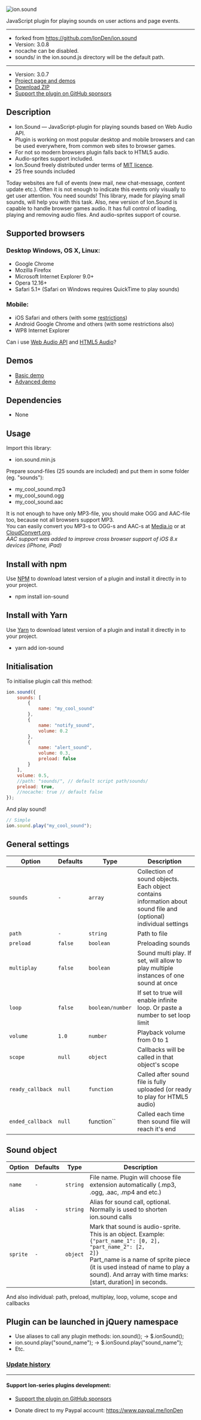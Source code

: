 ![ion.sound](_tmp/logo-ion-sound.png)

JavaScript plugin for playing sounds on user actions and page events.

***

* forked from https://github.com/IonDen/ion.sound
* Version: 3.0.8
* nocache can be disabled.
* sounds/ in the ion.sound.js directory will be the default path.

***

* Version: 3.0.7
* <a href="http://ionden.com/a/plugins/ion.sound/en.html">Project page and demos</a>
* <a href="http://ionden.com/a/plugins/ion.sound/ion.sound-3.0.7.zip">Download ZIP</a>
* [Support the plugin on GitHub sponsors](https://github.com/sponsors/IonDen)

## Description
* Ion.Sound — JavaScript-plugin for playing sounds based on Web Audio API.
* Plugin is working on most popular desktop and mobile browsers and can be used everywhere, from common web sites to browser games.
* For not so modern browsers plugin falls back to HTML5 audio.
* Audio-sprites support included.
* Ion.Sound freely distributed under terms of <a href="http://ionden.com/a/plugins/licence-en.html" target="_blank">MIT licence</a>.
* 25 free sounds included

Today websites are full of events (new mail, new chat-message, content update etc.). Often it is not enough to indicate this events only visually to get user attention. You need sounds! This library, made for playing small sounds, will help you with this task.
Also, new version of Ion.Sound is capable to handle browser games audio. It has full control of loading, playing and removing audio files. And audio-sprites support of course.


## Supported browsers
### Desktop Windows, OS X, Linux:

* Google Chrome
* Mozilla Firefox
* Microsoft Internet Explorer 9.0+
* Opera 12.16+
* Safari 5.1+ (Safari on Windows requires QuickTime to play sounds)

### Mobile:

* iOS Safari and others (with some <a href="https://developer.apple.com/library/safari/documentation/audiovideo/conceptual/using_html5_audio_video/device-specificconsiderations/device-specificconsiderations.html" target="_blank">restrictions</a>)
* Android Google Chrome and others (with some restrictions also)
* WP8 Internet Explorer

Can i use <a href="http://caniuse.com/#feat=audio-api" target="_blank">Web Audio API</a> and <a href="http://caniuse.com/audio" target="_blank">HTML5 Audio</a>?


## Demos
* <a href="http://ionden.com/a/plugins/ion.sound/demo.html">Basic demo</a>
* <a href="http://ionden.com/a/plugins/ion.sound/demo_advanced.html">Advanced demo</a>


## Dependencies
* None


## Usage
Import this library:
* ion.sound.min.js

Prepare sound-files (25 sounds are included) and put them in some folder (eg. "sounds"):
* my_cool_sound.mp3
* my_cool_sound.ogg
* my_cool_sound.aac

It is not enough to have only MP3-file, you should make OGG and AAC-file too, because not all browsers support MP3.<br/>
You can easily convert you MP3-s to OGG-s and AAC-s at <a href="http://media.io/" target="_blank">Media.io</a> or at <a href="https://cloudconvert.org/formats#audio" target="_blank">CloudConvert.org</a>.<br/>
<i>AAC support was added to improve cross browser support of iOS 8.x devices (iPhone, iPad)</i>


## Install with npm
Use [NPM](https://www.npmjs.com/package/ion-sound) to download latest version of a plugin and install it directly in to your project. 

* npm install ion-sound


## Install with Yarn

Use [Yarn](https://yarnpkg.com/en/package/ion-sound) to download latest version of a plugin and install it directly in to your project. 

* yarn add ion-sound


## Initialisation
To initialise plugin call this method:
```javascript
ion.sound({
    sounds: [
        {
            name: "my_cool_sound"
        },
        {
            name: "notify_sound",
            volume: 0.2
        },
        {
            name: "alert_sound",
            volume: 0.3,
            preload: false
        }
    ],
    volume: 0.5,
    //path: "sounds/", // default script path/sounds/
    preload: true,
    //nocache: true // default false
});
```

And play sound!
```javascript
// Simple
ion.sound.play("my_cool_sound");
```


## General settings

| Option | Defaults | Type | Description |
| --- | --- | --- | --- |
| `sounds` | `-` | `array` | Collection of sound objects. Each object contains information about sound file and (optional) individual settings |
| `path` | `-` | `string` | Path to file |
| `preload` | `false` | `boolean` | Preloading sounds |
| `multiplay` | `false` | `boolean` | Sound multi play. If set, will allow to play multiple instances of one sound at once |
| `loop` | `false` | `boolean/number` | If set to true will enable infinite loop. Or paste a number to set loop limit |
| `volume` | `1.0` | `number` | Playback volume from 0 to 1 |
| `scope` | `null` | `object` | Callbacks will be called in that object's scope |
| `ready_callback` | `null` | `function` | Called after sound file is fully uploaded (or ready to play for HTML5 audio) |
| `ended_callback` | `null` | function`` | Called each time then sound file will reach it's end |


## Sound object

| Option | Defaults | Type | Description |
| --- | --- | --- | --- |
| `name` | `-` | `string` | File name. Plugin will choose file extension automatically (.mp3, .ogg, .aac, .mp4 and etc.) |
| `alias` | `-` | `string` | Alias for sound call, optional. Normally is used to shorten ion.sound calls |
| `sprite` | `-` | `object` | Mark that sound is audio-sprite. This is an object. Example: <code>{"part_name_1": [0, 2], "part_name_2": [2, 2]}</code><br/>Part_name is a name of sprite piece (it is used instead of name to play a sound). And array with time marks: [start, duration] in seconds. |
                
And also individual: path, preload, multiplay, loop, volume, scope and callbacks


## Plugin can be launched in jQuery namespace
* Use aliases to call any plugin methods: ion.sound(); -> $.ionSound();
* ion.sound.play("sound_name"); -> $.ionSound.play("sound_name");
* Etc.


### <a href="history.md">Update history</a>

***

#### Support Ion-series plugins development:

* [Support the plugin on GitHub sponsors](https://github.com/sponsors/IonDen)

* Donate direct to my Paypal account: https://www.paypal.me/IonDen
